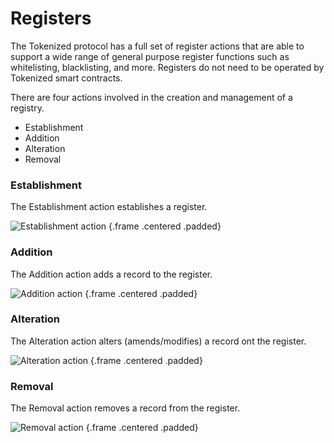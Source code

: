 # Registers

The Tokenized protocol has a full set of register actions that are able to support a wide range of general purpose register functions such as whitelisting, blacklisting, and more. Registers do not need to be operated by Tokenized smart contracts.

There are four actions involved in the creation and management of a registry.

- Establishment
- Addition
- Alteration
- Removal

### Establishment
The Establishment action establishes a register.

![Establishment action](https://raw.githubusercontent.com/tokenized/docs/master/images/establishment-action.svg?sanitize=true "Establishment action") {.frame .centered .padded}

### Addition
The Addition action adds a record to the register.

![Addition action](https://raw.githubusercontent.com/tokenized/docs/master/images/addition-action.svg?sanitize=true "Addition action") {.frame .centered .padded}

### Alteration
The Alteration action alters (amends/modifies) a record ont the register.

![Alteration action](https://raw.githubusercontent.com/tokenized/docs/master/images/alteration-action.svg?sanitize=true "Alteration action") {.frame .centered .padded}

### Removal
The Removal action removes a record from the register.

![Removal action](https://raw.githubusercontent.com/tokenized/docs/master/images/removal-action.svg?sanitize=true "Removal action") {.frame .centered .padded}
